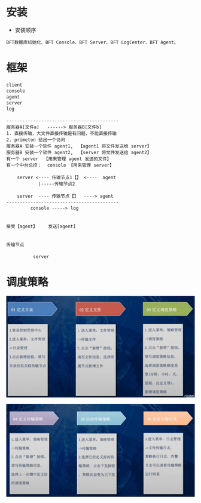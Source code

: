 # 安装

* 安装顺序

```
BFT数据库初始化、BFT Console、BFT Server、BFT LogCenter、BFT Agent。
```





# 框架



```
client
console
agent
server
log

------------------------------------------
服务器A[文件a]   ------> 服务器B[文件b]
1. 直接传输，大文件直接传输是有问题，不能直接传输
2. primeton 给出一个访问
服务器A 安装一个软件 agent1,  【agent1 将文件发送给 server】
服务器B 安装一个软件 agent2,  【server 将文件发送给 agent2】
有一个 server  【用来管理 agent 发送的文件】
有一个中台总控：  console 【用来管理 server】

	server <---- 传输节点1【】 <----  agent
		    |-----传输节点2
	
	server  ---- 传输节点【】  ----> agent
------------------------------------------
         console -----> log
         
         
接受【agent】    发送[agent]


传输节点	

          server
```







# 调度策略

![image-20230612142237167](image-20230612142237167.png)

![image-20230612142258528](image-20230612142258528.png)

